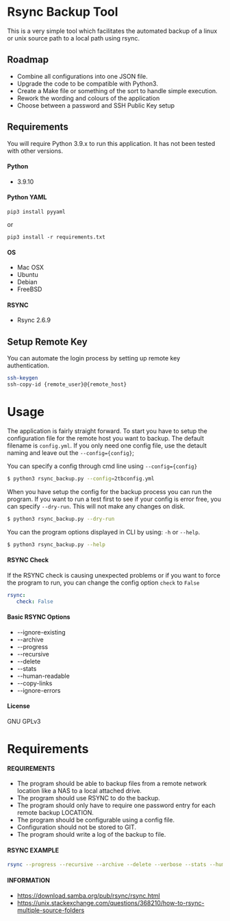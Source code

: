 # Rsync Backup Tool

This is a very simple tool which facilitates the automated backup of
a linux or unix source path to a local path using rsync.

## Roadmap

- Combine all configurations into one JSON file.
- Upgrade the code to be compatible with Python3.
- Create a Make file or something of the sort to handle simple execution.
- Rework the wording and colours of the application
- Choose between a password and SSH Public Key setup

## Requirements

You will require Python 3.9.x to run this application. It has not been tested
with other versions.

#### Python
- 3.9.10

#### Python YAML
```commandline
pip3 install pyyaml
```

or

```commandline
pip3 install -r requirements.txt
```

#### OS
- Mac OSX
- Ubuntu
- Debian
- FreeBSD

#### RSYNC
- Rsync 2.6.9

## Setup Remote Key

You can automate the login process by setting up remote key authentication.

```bash
ssh-keygen
ssh-copy-id {remote_user}@{remote_host}
```

# Usage

The application is fairly straight forward. To start you have to setup the
configuration file for the remote host you want to backup. The default filename is ```config.yml```. If you only
need one config file, use the detault naming and leave out the ```--config={config}```;

You can specify a config through cmd line using ```--config={config}```

```bash
$ python3 rsync_backup.py --config=2tbconfig.yml
```

When you have setup the config for the backup process you can run the program. If you want to run a test
first to see if your config is error free, you can specify ```--dry-run```. This will not make any changes
on disk.

```bash
$ python3 rsync_backup.py --dry-run
```

You can the program options displayed in CLI by using: ```-h``` or ```--help```.

```bash
$ python3 rsync_backup.py --help
```

#### RSYNC Check

If the RSYNC check is causing unexpected problems or if you want to force the program to run, you can
change the config option ```check``` to ```False``` 

```yaml
rsync:
   check: False
```

#### Basic RSYNC Options
- --ignore-existing 
- --archive 
- --progress 
- --recursive 
- --delete 
- --stats 
- --human-readable 
- --copy-links 
- --ignore-errors

#### License
GNU GPLv3

# Requirements
#### REQUIREMENTS

- The program should be able to backup files from a remote network location like a NAS to a local attached drive.
- The program should use RSYNC to do the backup.
- The program should only have to require one password entry for each remote backup LOCATION.
- The program should be configurable using a config file.
- Configuration should not be stored to GIT.
- The program should write a log of the backup to file.

#### RSYNC EXAMPLE
```bash
rsync --progress --recursive --archive --delete --verbose --stats --human-readable --copy-links jack@192.168.1.22:'/share/test2 /share/test1' /Users/gideon/Desktop/rsync/dst_drive
```

#### INFORMATION
- https://download.samba.org/pub/rsync/rsync.html
- https://unix.stackexchange.com/questions/368210/how-to-rsync-multiple-source-folders
